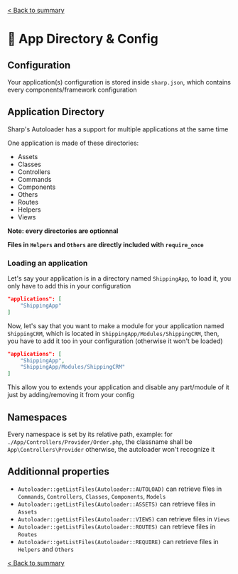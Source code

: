 [< Back to summary](../home.md)

# 📁 App Directory & Config

## Configuration

Your application(s) configuration is stored inside `sharp.json`,
which contains every components/framework configuration

## Application Directory

Sharp's Autoloader has a support for multiple applications at the same time

One application is made of these directories:

- Assets
- Classes
- Controllers
- Commands
- Components
- Others
- Routes
- Helpers
- Views

**Note: every directories are optionnal**

**Files in `Helpers` and `Others` are directly included with `require_once`**

### Loading an application

Let's say your application is in a directory named `ShippingApp`, to load it,
you only have to add this in your configuration

```json
"applications": [
    "ShippingApp"
]
```

Now, let's say that you want to make a module for your application named `ShippingCRM`, which is
located in `ShippingApp/Modules/ShippingCRM`, then, you have to add it too in your configuration
(otherwise it won't be loaded)

```json
"applications": [
    "ShippingApp",
    "ShippingApp/Modules/ShippingCRM"
]
```

This allow you to extends your application and disable any part/module of it just by adding/removing it from your config

## Namespaces

Every namespace is set by its relative path, example: for `./App/Controllers/Provider/Order.php`, the classname shall be `App\Controllers\Provider` otherwise, the autoloader won't recognize it

## Additionnal properties

- `Autoloader::getListFiles(Autoloader::AUTOLOAD)` can retrieve files in `Commands`, `Controllers`, `Classes`, `Components`, `Models`
- `Autoloader::getListFiles(Autoloader::ASSETS)` can retrieve files in `Assets`
- `Autoloader::getListFiles(Autoloader::VIEWS)` can retrieve files in `Views`
- `Autoloader::getListFiles(Autoloader::ROUTES)` can retrieve files in `Routes`
- `Autoloader::getListFiles(Autoloader::REQUIRE)` can retrieve files in `Helpers` and `Others`

[< Back to summary](../home.md)